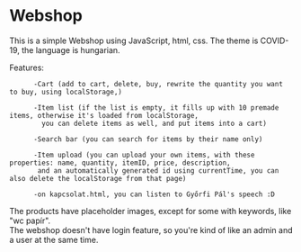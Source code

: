 # Webshop

This is a simple Webshop using JavaScript, html, css.
The theme is COVID-19, the language is hungarian.

Features:

          -Cart (add to cart, delete, buy, rewrite the quantity you want to buy, using localStorage,)

          -Item list (if the list is empty, it fills up with 10 premade items, otherwise it's loaded from localStorage,
            you can delete items as well, and put items into a cart)
            
          -Search bar (you can search for items by their name only)
          
          -Item upload (you can upload your own items, with these properties: name, quantity, itemID, price, description,
           and an automatically generated id using currentTime, you can also delete the localStorage from that page)
           
          -on kapcsolat.html, you can listen to Győrfi Pál's speech :D

The products have placeholder images, except for some with keywords, like "wc papír".         
The webshop doesn't have login feature, so you're kind of like an admin and a user at the same time. 
